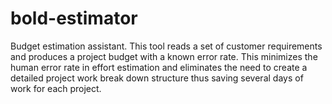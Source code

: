 # bold-estimator
Budget estimation assistant. This tool reads a set of customer requirements and produces a project budget with a known error rate. This minimizes the human error rate in effort estimation and eliminates the need to create a detailed project work break down structure thus saving several days of work for each project.
